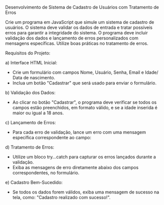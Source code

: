 Desenvolvimento de Sistema de Cadastro de Usuários com Tratamento de Erros

Crie um programa em JavaScript que simule um sistema de cadastro de usuários. O sistema deve validar os dados de entrada e tratar possíveis erros para garantir a integridade do sistema. O programa deve incluir validação dos dados e lançamento de erros personalizados com mensagens específicas. Utilize boas práticas no tratamento de erros.

Requisitos do Projeto:

a) Interface HTML Inicial:
- Crie um formulário com campos Nome, Usuário, Senha, Email e Idade/ Data de nascimento.
- Inclua um botão "Cadastrar" que será usado para enviar o formulário.

b) Validação dos Dados:
- Ao clicar no botão "Cadastrar", o programa deve verificar se todos os campos estão preenchidos, em formato válido, e se a idade inserida é maior ou igual a 18 anos.

c) Lançamento de Erros:
- Para cada erro de validação, lance um erro com uma mensagem específica correspondente ao campo:

d) Tratamento de Erros:
- Utilize um bloco try...catch para capturar os erros lançados durante a validação.
- Exiba as mensagens de erro diretamente abaixo dos campos correspondentes, no formulário.

e) Cadastro Bem-Sucedido:
- Se todos os dados forem válidos, exiba uma mensagem de sucesso na tela, como: "Cadastro realizado com sucesso!".